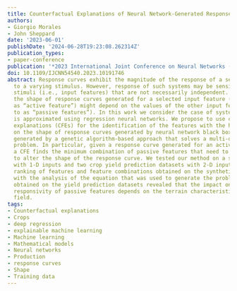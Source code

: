 ```yaml
---
title: Counterfactual Explanations of Neural Network-Generated Response Curves
authors:
- Giorgio Morales
- John Sheppard
date: '2023-06-01'
publishDate: '2024-06-28T19:23:08.262314Z'
publication_types:
- paper-conference
publication: '*2023 International Joint Conference on Neural Networks (IJCNN)*'
doi: 10.1109/IJCNN54540.2023.10191746
abstract: Response curves exhibit the magnitude of the response of a sensitive system
  to a varying stimulus. However, response of such systems may be sensitive to multiple
  stimuli (i.e., input features) that are not necessarily independent. As a consequence,
  the shape of response curves generated for a selected input feature (referred to
  as “active feature”) might depend on the values of the other input features (referred
  to as “passive features”). In this work we consider the case of systems whose response
  is approximated using regression neural networks. We propose to use counterfactual
  explanations (CFEs) for the identification of the features with the highest relevance
  on the shape of response curves generated by neural network black boxes. CFEs are
  generated by a genetic algorithm-based approach that solves a multi-objective optimization
  problem. In particular, given a response curve generated for an active feature,
  a CFE finds the minimum combination of passive features that need to be modified
  to alter the shape of the response curve. We tested our method on a synthetic dataset
  with 1-D inputs and two crop yield prediction datasets with 2-D inputs. The relevance
  ranking of features and feature combinations obtained on the synthetic dataset coincided
  with the analysis of the equation that was used to generate the problem. Results
  obtained on the yield prediction datasets revealed that the impact on fertilizer
  responsivity of passive features depends on the terrain characteristics of each
  field.
tags:
- Counterfactual explanations
- Crops
- deep regression
- explainable machine learning
- Machine learning
- Mathematical models
- Neural networks
- Production
- response curves
- Shape
- Training data
---
```

